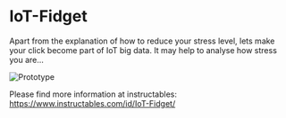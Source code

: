 # IoT-Fidget

Apart from the explanation of how to reduce your stress level, lets make your click become part of IoT big data. It may help to analyse how stress you are...

![Prototype](https://cdn.instructables.com/FNH/UTK8/J3AF8YYN/FNHUTK8J3AF8YYN.RECTANGLE1.jpg)

Please find more information at instructables:
https://www.instructables.com/id/IoT-Fidget/
